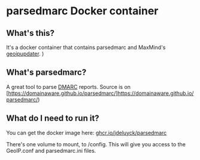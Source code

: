 # parsedmarc Docker container

## What's this?

It's a docker container that contains parsedmarc and MaxMind's [geoipupdater](https://github.com/maxmind/geoipupdate). )

## What's parsedmarc?

A great tool to parse [DMARC](https://en.wikipedia.org/wiki/DMARC) reports.
Source is on [https://domainaware.github.io/parsedmarc/]https://domainaware.github.io/parsedmarc/)

## What do I need to run it?

You can get the docker image here: [ghcr.io/jdeluyck/parsedmarc](ghcr.io/jdeluyck/parsedmarc)

There's one volume to mount, to /config. This will give you access to the GeoIP.conf and parsedmarc.ini files.
